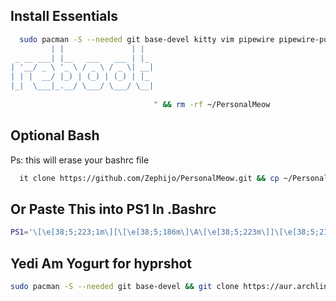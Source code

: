 ## Install Essentials 

```bash
  sudo pacman -S --needed git base-devel kitty vim pipewire pipewire-pulse wofi dolphin hyprlock hypridle hyprpaper waybar -y && git clone https://github.com/Zephijo/PersonalMeow.git && cp -r ~/PersonalMeow/hypr/ ~/.config/ && cp -r ~/PersonalMeow/kitty/ ~/.config/ && cp -r ~/PersonalMeow/neofetch/ ~/.config/ && cp -r ~/PersonalMeow/waybar/ ~/.config/ && echo "          _                 _   
         | |               | |  
 _ __ ___| |__   ___   ___ | |_ 
| '__/ _ \ '_ \ / _ \ / _ \| __|
| | |  __/ |_) | (_) | (_) | |_ 
|_|  \___|_.__/ \___/ \___/ \__|
                                
                                " && rm -rf ~/PersonalMeow
```

## Optional Bash

Ps: this will erase your bashrc file

```bash
  it clone https://github.com/Zephijo/PersonalMeow.git && cp ~/PersonalMeow/bashrc ~/.bashrc && rm -rf ~/PersonalMeow
```

## Or Paste This into PS1 In .Bashrc

```bash
PS1='\[\e[38;5;223;1m\][\[\e[38;5;186m\]\A\[\e[38;5;223m\]]\[\e[38;5;218m\]@\[\e[38;5;149m\]\u\[\e[38;5;212m\]~\w\[\e[0m\]\n \[\e[38;5;142;1m\]~\[\e[38;5;212m\]\\$\[\e[0m\]'
```

## Yedi Am Yogurt for hyprshot

```bash
sudo pacman -S --needed git base-devel && git clone https://aur.archlinux.org/yay.git && cd yay && makepkg -si && yay -S hyprshot
```
